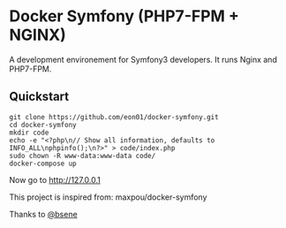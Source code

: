 # Docker Symfony (PHP7-FPM + NGINX)

A development environement for Symfony3 developers. It runs Nginx and PHP7-FPM.

## Quickstart

```
git clone https://github.com/eon01/docker-symfony.git
cd docker-symfony
mkdir code
echo -e "<?php\n// Show all information, defaults to INFO_ALL\nphpinfo();\n?>" > code/index.php
sudo chown -R www-data:www-data code/
docker-compose up
```

Now go to http://127.0.0.1

This project is inspired from: maxpou/docker-symfony

Thanks to [@bsene](https://github.com/bsene)
